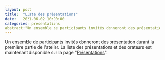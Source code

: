 ```yaml
---
layout: post
title:  "Liste des présentations"
date:   2021-06-02 10:10:00
categories: presentations 
abstract:"Un ensemble de participants invités donneront des présentation durant la première partie de l'atelier"
---
```

Un ensemble de participants invités donneront des présentation durant la première partie de l'atelier. 
La liste des présentations et des orateurs est maintenant disponible sur la page "[Présentations](https://padlad.github.io/EIAH2021/presentations/)".